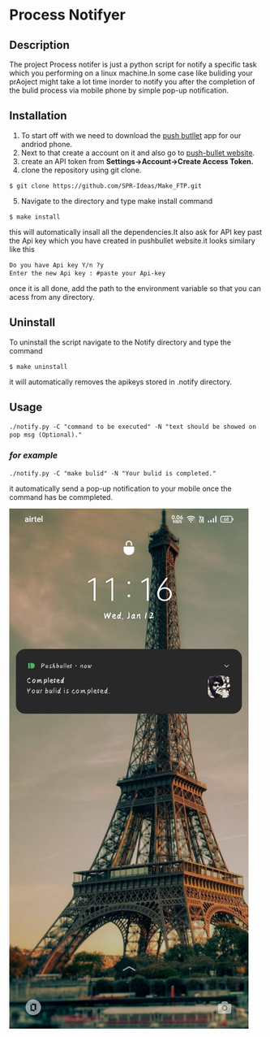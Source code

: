 # **Process Notifyer**
## **Description**
The project Process notifer is just a python script for notify a specific task which you performing on a linux machine.In some case like buliding your prAoject might take a lot time inorder to notify you after the completion of the bulid process via mobile phone by simple pop-up notification.

## **Installation**
1. To start off with we need to download the [push butllet](https://play.google.com/store/apps/details?id=com.pushbullet.android) app for our andriod phone.
2. Next to that create a account on it and also go to [push-bullet website](https://www.pushbullet.com/).
3. create an API token from **Settings->Account->Create Access Token.**
4. clone the repository using git clone.
```
$ git clone https://github.com/SPR-Ideas/Make_FTP.git
```
5. Navigate to the directory and type make install command
```
$ make install
```
this will automatically insall all the dependencies.It also ask for API key past the Api key which you have created in pushbullet website.it looks similary like this
```
Do you have Api key Y/n ?y
Enter the new Api key : #paste your Api-key
```
once it is all done, add the path to the environment variable so that you can acess from any directory.

## **Uninstall**
To uninstall the script navigate to the  Notify directory and type the command
```
$ make uninstall
```
it will automatically removes the apikeys stored in .notify directory.

## **Usage**
```
./notify.py -C "command to be executed" -N "text should be showed on pop msg (Optional)."
```
### *for example*
```
./notify.py -C "make bulid" -N "Your bulid is completed."
```
it automatically send a pop-up notification to your mobile once the command has be commpleted.

![alt text](.images/git.jpeg)